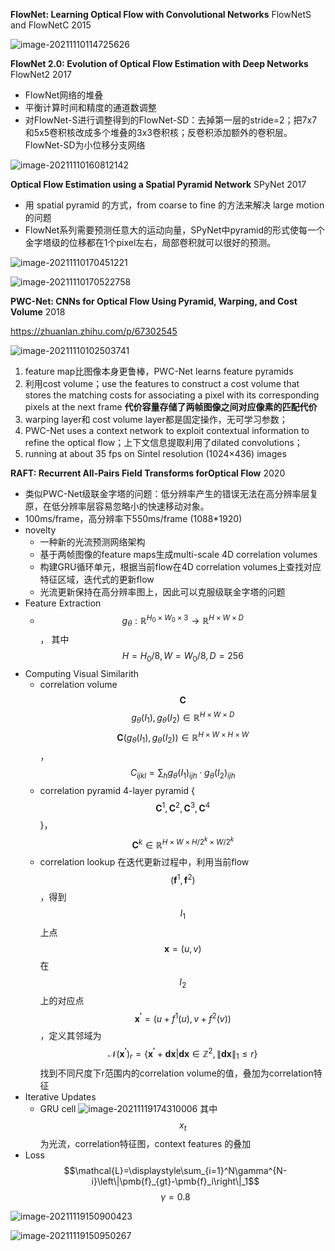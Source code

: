 **FlowNet: Learning Optical Flow with Convolutional Networks**  FlowNetS and FlowNetC 2015

![image-20211110114725626](1109_flowNet.assets/image-20211110114725626.png)

**FlowNet 2.0: Evolution of Optical Flow Estimation with Deep Networks**  FlowNet2 2017

* FlowNet网络的堆叠
* 平衡计算时间和精度的通道数调整
* 对FlowNet-S进行调整得到的FlowNet-SD：去掉第一层的stride=2；把7x7和5x5卷积核改成多个堆叠的3x3卷积核；反卷积添加额外的卷积层。FlowNet-SD为小位移分支网络

![image-20211110160812142](1109_flowNet.assets/image-20211110160812142.png)

 **Optical Flow Estimation using a Spatial Pyramid Network**  SPyNet 2017

* 用 spatial pyramid 的方式，from coarse to fine 的方法来解决 large motion的问题
* FlowNet系列需要预测任意大的运动向量，SPyNet中pyramid的形式使每一个金字塔级的位移都在1个pixel左右，局部卷积就可以很好的预测。

![image-20211110170451221](1109_flowNet.assets/image-20211110170451221.png)

![image-20211110170522758](1109_flowNet.assets/image-20211110170522758.png)



**PWC-Net: CNNs for Optical Flow Using Pyramid, Warping, and Cost Volume**  2018

https://zhuanlan.zhihu.com/p/67302545

![image-20211110102503741](1109_flowNet.assets/image-20211110102503741.png)

1. feature map比图像本身更鲁棒，PWC-Net learns feature pyramids  
2. 利用cost volume；use the features to construct a cost volume that stores the matching costs for associating a pixel with its corresponding pixels at the next frame **代价容量存储了两帧图像之间对应像素的匹配代价**
3. warping layer和 cost volume layer都是固定操作，无可学习参数；
4. PWC-Net uses a context network to exploit contextual information to refine the optical flow；上下文信息提取利用了dilated convolutions；
5. running at about 35 fps on Sintel resolution (1024×436) images  



**RAFT: Recurrent All-Pairs Field Transforms forOptical Flow**  2020

* 类似PWC-Net级联金字塔的问题：低分辨率产生的错误无法在高分辨率层复原，在低分辨率层容易忽略小的快速移动对象。
* 100ms/frame，高分辨率下550ms/frame (1088*1920)
* novelty
  * 一种新的光流预测网络架构
  * 基于两帧图像的feature maps生成multi-scale 4D correlation volumes  
  * 构建GRU循环单元，根据当前flow在4D correlation volumes上查找对应特征区域，迭代式的更新flow
  * 光流更新保持在高分辨率图上，因此可以克服级联金字塔的问题
* Feature Extraction
  * $$g_\theta:\mathbb{R}^{H_0\times{W_0}\times{3}}\rightarrow{\mathbb{R}^{H\times{W}\times{D}}}$$， 其中$$H=H_0/8,W=W_0/8,D=256$$
* Computing Visual Similarith
  * correlation volume $$\pmb{C}$$
    $$g_\theta(I_1), g_\theta(I_2)\in{\mathbb{R}^{H\times{W}\times{D}}}$$
    $$\pmb{C}(g_\theta(I_1), g_\theta(I_2))\in{\mathbb{R}^{H\times{W}\times{H}\times{W}}}$$，  $$C_{ijkl}=\displaystyle\sum_hg_\theta(I_1)_{ijh}\cdot{g_\theta(I_2)_{ijh}}$$
  * correlation pyramid
     4-layer pyramid  {$$\pmb{C}^1,\pmb{C}^2,\pmb{C}^3,\pmb{C}^4$$}，$$\pmb{C}^k\in{\mathbb{R}^{H\times{W}\times{H/2^k}\times{W/2^k}}}$$
  * correlation lookup
    在迭代更新过程中，利用当前flow $$(\pmb{f}^1,\pmb{f}^2)$$，得到$$I_1$$上点$$\pmb{x}=(u,v)$$在 $$I_2$$上的对应点$$\pmb{x^{'}}=(u+f^1(u),v+f^2(v))$$，定义其邻域为
    $$\mathcal{N}(\pmb{x^{'}})_r=\{\pmb{x^{'}}+\pmb{dx}|\pmb{dx}\in{\mathbb{Z}^2},\left\|\pmb{dx}\right\|_1\leq{r}\}$$
    找到不同尺度下r范围内的correlation volume的值，叠加为correlation特征
* Iterative Updates
  * GRU cell
    ![image-20211119174310006](1109_flowNet.assets/image-20211119174310006.png)
    其中 $$x_t$$为光流，correlation特征图，context features 的叠加
* Loss
  $$\mathcal{L}=\displaystyle\sum_{i=1}^N\gamma^{N-i}\left\|\pmb{f}_{gt}-\pmb{f}_i\right\|_1$$
  $$\gamma=0.8$$

![image-20211119150900423](1109_flowNet.assets/image-20211119150900423.png)

![image-20211119150950267](1109_flowNet.assets/image-20211119150950267.png)
